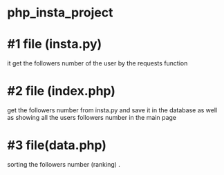 # php_insta_project

<h1>#1 file (insta.py)</h1>

it get the followers number of the user by the requests function

<h1>#2 file (index.php)</h1>

get the followers number from insta.py and save it in the database
as well as showing all the users followers number in the main page

<h1>#3 file(data.php)</h1>

sorting the followers number (ranking) .
